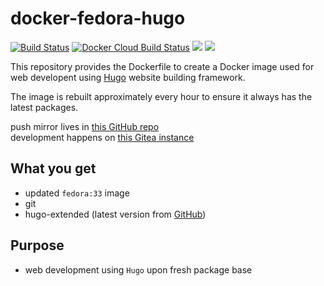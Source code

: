 # docker-fedora-hugo

[![Build Status](https://drone.dotya.ml/api/badges/wanderer/docker-fedora-hugo/status.svg)](https://drone.dotya.ml/wanderer/docker-fedora-hugo)
[![Docker Cloud Build Status](https://img.shields.io/docker/cloud/build/immawanderer/fedora-hugo)](https://hub.docker.com/r/immawanderer/fedora-hugo/builds)
[![](https://images.microbadger.com/badges/version/immawanderer/archlinux.svg)](https://microbadger.com/images/immawanderer/fedora-hugo)
[![](https://images.microbadger.com/badges/commit/immawanderer/archlinux.svg)](https://microbadger.com/images/immawanderer/fedora-hugo)

This repository provides the Dockerfile to create a Docker image used for web developent using [Hugo](https://gohugo.io) website building framework.

The image is rebuilt approximately every hour to ensure it always has the latest packages.

push mirror lives in [this GitHub repo](https://github.com/wULLSnpAXbWZGYDYyhWTKKspEQoaYxXyhoisqHf/docker-fedora-hugo)  
development happens on [this Gitea instance](https://git.dotya.ml/wanderer/docker-fedora-hugo)

## What you get
* updated `fedora:33` image
* git
* hugo-extended (latest version from [GitHub](https://github.com/gohugoio/hugo/releases))

## Purpose
* web development using `Hugo` upon fresh package base
